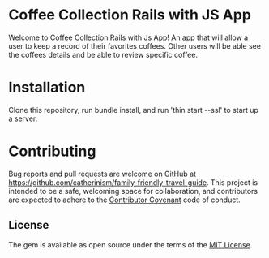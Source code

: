 # Coffee Collection Rails with JS App

Welcome to Coffee Collection Rails with Js App! An app that will allow a user to keep a record of their favorites coffees. Other users will be able see the coffees details and be able to review specific coffee.


# Installation

Clone this repository, run bundle install, and run 'thin start --ssl' to start up a server.

# Contributing

Bug reports and pull requests are welcome on GitHub at https://github.com/catherinism/family-friendly-travel-guide. This project is intended to be a safe, welcoming space for collaboration, and contributors are expected to adhere to the [Contributor Covenant](http://contributor-covenant.org) code of conduct.

## License

The gem is available as open source under the terms of the [MIT License](https://opensource.org/licenses/MIT).
